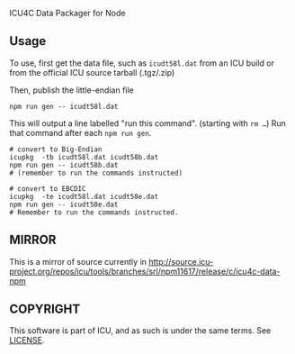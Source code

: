 ICU4C Data Packager for Node
###

Usage
---



To use, first get the data file, such as `icudt58l.dat` from an ICU build or from the official ICU source tarball (.tgz/.zip)

Then, publish the little-endian file

    npm run gen -- icudt58l.dat

This will output a line labelled "run this command". (starting with `rm …`) Run that command after each `npm run gen`.

    # convert to Big-Endian
    icupkg  -tb icudt58l.dat icudt58b.dat
    npm run gen -- icudt58b.dat
    # (remember to run the commands instructed)

    # convert to EBCDIC
    icupkg  -te icudt58l.dat icudt58e.dat
    npm run gen -- icudt58e.dat
    # Remember to run the commands instructed.


MIRROR
---
This is a mirror of source  currently  in
http://source.icu-project.org/repos/icu/tools/branches/srl/npm11617/release/c/icu4c-data-npm

COPYRIGHT
---

This software is part of ICU, and as such is under the same terms. See [LICENSE](LICENSE).

